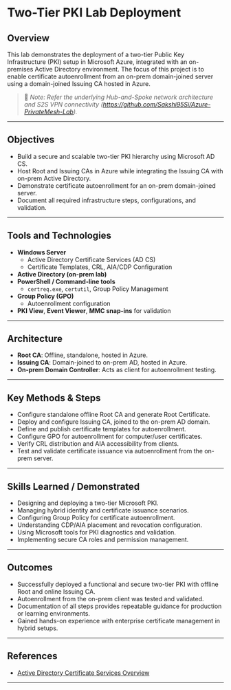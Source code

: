# Two-Tier PKI Lab Deployment 

## Overview

This lab demonstrates the deployment of a two-tier Public Key Infrastructure (PKI) setup in Microsoft Azure, integrated with an on-premises Active Directory environment. The focus of this project is to enable certificate autoenrollment from an on-prem domain-joined server using a domain-joined Issuing CA hosted in Azure.

> 🔗 _Note: Refer the underlying Hub-and-Spoke network architecture and S2S VPN connectivity (https://github.com/Sakshi95Si/Azure-PrivateMesh-Lab)._

---

## Objectives

- Build a secure and scalable two-tier PKI hierarchy using Microsoft AD CS.
- Host Root and Issuing CAs in Azure while integrating the Issuing CA with on-prem Active Directory.
- Demonstrate certificate autoenrollment for an on-prem domain-joined server.
- Document all required infrastructure steps, configurations, and validation.

---

## Tools and Technologies

- **Windows Server**
  - Active Directory Certificate Services (AD CS)
  - Certificate Templates, CRL, AIA/CDP Configuration
- **Active Directory (on-prem lab)**
- **PowerShell / Command-line tools**
  - `certreq.exe`, `certutil`, Group Policy Management
- **Group Policy (GPO)**
  - Autoenrollment configuration
- **PKI View**, **Event Viewer**, **MMC snap-ins** for validation

---

## Architecture

- **Root CA**: Offline, standalone, hosted in Azure.
- **Issuing CA**: Domain-joined to on-prem AD, hosted in Azure.
- **On-prem Domain Controller**: Acts as client for autoenrollment testing.

---

## Key Methods & Steps

- Configure standalone offline Root CA and generate Root Certificate.
- Deploy and configure Issuing CA, joined to the on-prem AD domain.
- Define and publish certificate templates for autoenrollment.
- Configure GPO for autoenrollment for computer/user certificates.
- Verify CRL distribution and AIA accessibility from clients.
- Test and validate certificate issuance via autoenrollment from the on-prem server.

---

## Skills Learned / Demonstrated

- Designing and deploying a two-tier Microsoft PKI.
- Managing hybrid identity and certificate issuance scenarios.
- Configuring Group Policy for certificate autoenrollment.
- Understanding CDP/AIA placement and revocation configuration.
- Using Microsoft tools for PKI diagnostics and validation.
- Implementing secure CA roles and permission management.

---

## Outcomes

- Successfully deployed a functional and secure two-tier PKI with offline Root and online Issuing CA.
- Autoenrollment from the on-prem client was tested and validated.
- Documentation of all steps provides repeatable guidance for production or learning environments.
- Gained hands-on experience with enterprise certificate management in hybrid setups.

---

## References

- [Active Directory Certificate Services Overview](https://learn.microsoft.com/en-us/windows-server/certificates/)

---


